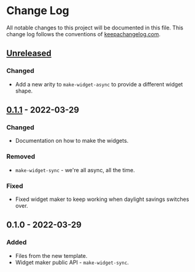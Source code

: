 # Change Log
All notable changes to this project will be documented in this file. This change log follows the conventions of [keepachangelog.com](http://keepachangelog.com/).

## [Unreleased]
### Changed
- Add a new arity to `make-widget-async` to provide a different widget shape.

## [0.1.1] - 2022-03-29
### Changed
- Documentation on how to make the widgets.

### Removed
- `make-widget-sync` - we're all async, all the time.

### Fixed
- Fixed widget maker to keep working when daylight savings switches over.

## 0.1.0 - 2022-03-29
### Added
- Files from the new template.
- Widget maker public API - `make-widget-sync`.

[Unreleased]: https://sourcehost.site/your-name/clj-bootcamp/compare/0.1.1...HEAD
[0.1.1]: https://sourcehost.site/your-name/clj-bootcamp/compare/0.1.0...0.1.1
